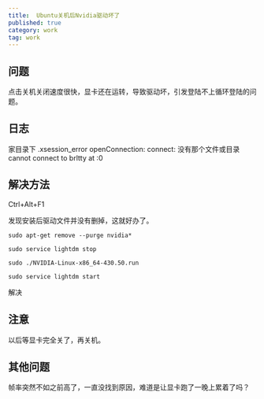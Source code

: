 ```yaml
---
title:  Ubuntu关机后Nvidia驱动坏了
published: true
category: work
tag: work
---
```


## 问题

点击关机关闭速度很快，显卡还在运转，导致驱动坏，引发登陆不上循环登陆的问题。

## 日志

家目录下 .xsession_error 
openConnection: connect: 没有那个文件或目录
cannot connect to brltty at :0

## 解决方法

Ctrl+Alt+F1

发现安装后驱动文件并没有删掉，这就好办了。

```
sudo apt-get remove --purge nvidia*
```

```
sudo service lightdm stop
```

```
sudo ./NVIDIA-Linux-x86_64-430.50.run
```

```
sudo service lightdm start
```

解决

## 注意

以后等显卡完全关了，再关机。


## 其他问题

帧率突然不如之前高了，一直没找到原因，难道是让显卡跑了一晚上累着了吗？